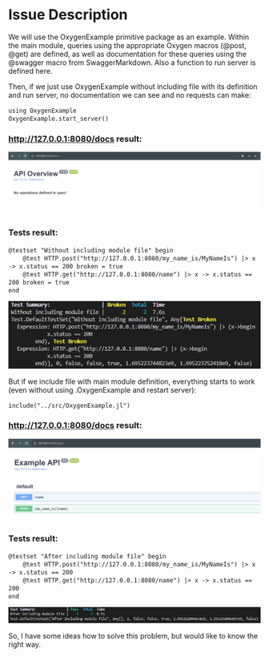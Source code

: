 # Issue Description

We will use the OxygenExample primitive package as an example. Within the main module, queries using the appropriate Oxygen macros (@post, @get) are defined, as well as documentation for these queries using the @swagger macro from SwaggerMarkdown. Also a function to run server is defined here.

Then, if we just use OxygenExample without including file with its definition and run server, no documentation we can see and no requests can make:

```
using OxygenExample
OxygenExample.start_server()
```

### http://127.0.0.1:8080/docs result:
![Alt text](images/image.png)

### Tests result:
```
@testset "Without including module file" begin
    @test HTTP.post("http://127.0.0.1:8080/my_name_is/MyNameIs") |> x -> x.status == 200 broken = true
    @test HTTP.get("http://127.0.0.1:8080/name") |> x -> x.status == 200 broken = true
end
```

![Alt text](images/image-1.png)

But if we include file with main module definition, everything starts to work (even without using .OxygenExample and restart server):

```
include("../src/OxygenExample.jl")
```

### http://127.0.0.1:8080/docs result:
![Alt text](images/image-2.png)

### Tests result:
```
@testset "After including module file" begin
    @test HTTP.post("http://127.0.0.1:8080/my_name_is/MyNameIs") |> x -> x.status == 200
    @test HTTP.get("http://127.0.0.1:8080/name") |> x -> x.status == 200
end
```

![Alt text](images/image-3.png)

So, I have some ideas how to solve this problem, but would like to know the right way.